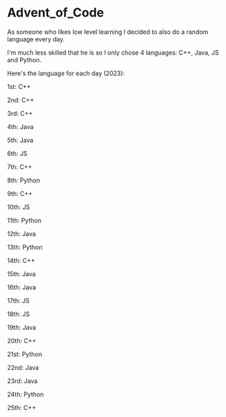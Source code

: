 # Advent_of_Code

As someone who likes low level learning I decided to also do a random language every day.

I'm much less skilled that he is so I only chose 4 languages: C++, Java, JS and Python.

Here's the language for each day (2023):

1st: C++

2nd: C++

3rd: C++

4th: Java

5th: Java

6th: JS

7th: C++

8th: Python

9th: C++

10th: JS

11th: Python

12th: Java

13th: Python

14th: C++

15th: Java

16th: Java

17th: JS

18th: JS

19th: Java

20th: C++

21st: Python

22nd: Java

23rd: Java

24th: Python

25th: C++


